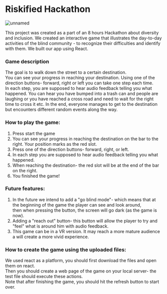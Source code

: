 # Riskified Hackathon 
![unnamed](https://user-images.githubusercontent.com/103519609/179472331-75ec55a5-08cf-45ca-96bf-59a21ed93c44.png)

This project was created as a part of an 8 hours Hackathon about diversity and inclusion. 
We created an interactive game that illustrates the day-to-day activities of the blind community - to recognize their difficulties and identify with them.
We built our app using React.


### Game description ###
The goal is to walk down the street to a certain destination. <br>
You can see your progress in reaching your destination. Using one of the direction buttons- forward, right or left you can take one step each time.<br>
In each step, you are supposed to hear audio feedback telling you what happened. You can hear you have bumped into a trash can and people are laughing or you have reached a cross road and need to wait for the right time to cross it etc. 
In the end, everyone manages to get to the destination but encounters different random events along the way.<br>


### How to play the game: ###
1. Press start the game
2. You can see your progress in reaching the destination on the bar to the right. Your position marks as the red slot.
3. Press one of the direction buttons- forward, right, or left.
4. In each step you are supposed to hear audio feedback telling you what happened.
5. When reaching the destination- the red slot will be at the end of the bar on the right.
6. You finished the game!

### Future features: ###
1. In the future we intend to add a "go blind mode"- which means that at the beginning of the game the player can see and look around,<br>
then when pressing the button, the screen will go dark (as the game is now).<br>
2. Adding a "reach out" button- this button will allow the player to try and "feel" what is around him with audio feedback.<br>
3. This game can be in a VR version. It may reach a more mature audience a will create a more vivid experience. <br>

### How to create the game using the uploaded files: ###
We used react as a platform, you should first download the files and open them on react.<br>
Then you should create a web page of the game on your local server- the test file should execute these actions.<br>
Note that after finishing the game, you should hit the refresh button to start over.<br>

